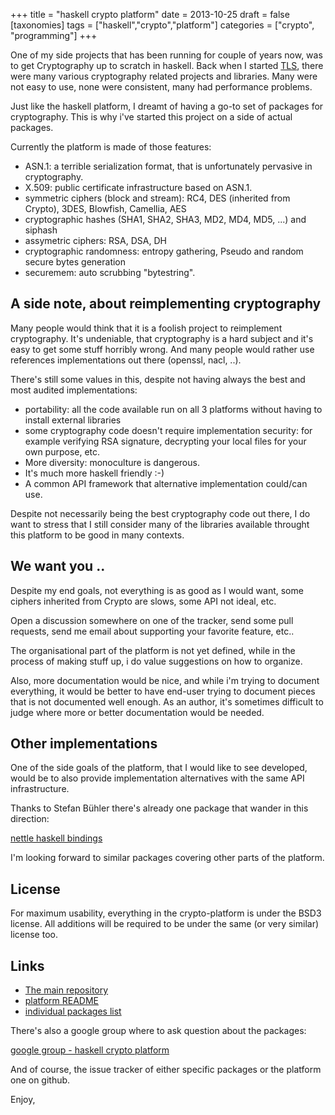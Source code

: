 +++
title = "haskell crypto platform"
date = 2013-10-25
draft = false
[taxonomies]
tags = ["haskell","crypto","platform"]
categories = ["crypto", "programming"]
+++

One of my side projects that has been running for couple of years now,
was to get Cryptography up to scratch in haskell. Back when
I started [TLS](http://hackage.haskell.org/package/tls), there were many
various cryptography related projects and libraries. Many were not easy to use,
none were consistent, many had performance problems.

<!-- more -->

Just like the haskell platform, I dreamt of having a go-to set of packages
for cryptography. This is why i've started this project on a side of actual packages.

Currently the platform is made of those features:

* ASN.1: a terrible serialization format, that is unfortunately pervasive in cryptography.
* X.509: public certificate infrastructure based on ASN.1.
* symmetric ciphers (block and stream): RC4, DES (inherited from Crypto), 3DES, Blowfish, Camellia, AES
* cryptographic hashes (SHA1, SHA2, SHA3, MD2, MD4, MD5, ...) and siphash
* assymetric ciphers: RSA, DSA, DH
* cryptographic randomness: entropy gathering, Pseudo and random secure bytes generation
* securemem: auto scrubbing "bytestring".

A side note, about reimplementing cryptography
----------------------------------------------

Many people would think that it is a foolish project to reimplement cryptography.
It's undeniable, that cryptography is a hard subject and it's easy to get
some stuff horribly wrong. And many people would rather use references
implementations out there (openssl, nacl, ..).

There's still some values in this, despite not having always the best and most audited implementations:

* portability: all the code available run on all 3 platforms without having to install external libraries
* some cryptography code doesn't require implementation security: for example verifying RSA signature, decrypting your local files for your own purpose, etc.
* More diversity: monoculture is dangerous.
* It's much more haskell friendly :-)
* A common API framework that alternative implementation could/can use.

Despite not necessarily being the best cryptography code out there,
I do want to stress that I still consider many of the libraries
available throught this platform to be good in many contexts.

We want you ..
--------------

Despite my end goals, not everything is as good as I would want,
some ciphers inherited from Crypto are slows, some API not ideal, etc.

Open a discussion somewhere on one of the tracker, send some pull requests,
send me email about supporting your favorite feature, etc..

The organisational part of the platform is not yet defined, while in the process of making stuff
up, i do value suggestions on how to organize. 

Also, more documentation would be nice, and while i'm trying to document everything, it would
be better to have end-user trying to document pieces that is not documented well enough.
As an author, it's sometimes difficult to judge where more or better documentation would be
needed.

Other implementations
---------------------

One of the side goals of the platform, that I would like to see developed,
would be to also provide implementation alternatives with the same API infrastructure.

Thanks to Stefan Bühler there's already one package that wander in this direction:

[nettle haskell bindings](http://hackage.haskell.org/package/nettle)

I'm looking forward to similar packages covering other parts of the platform.

License
-------

For maximum usability, everything in the crypto-platform is under the BSD3 license.
All additions will be required to be under the same (or very similar) license too.

Links
-----

* [The main repository](https://github.com/vincenthz/hs-crypto-platform)
* [platform README](https://github.com/vincenthz/hs-crypto-platform/blob/master/README.md)
* [individual packages list](http://hackage.haskell.org/packages/tag/crypto-platform)

There's also a google group where to ask question about the packages:

[google group - haskell crypto platform](https://groups.google.com/forum/#!forum/haskell-crypto-platform)

And of course, the issue tracker of either specific packages or the platform one on github.

Enjoy,
